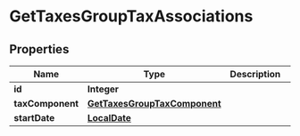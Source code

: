 # GetTaxesGroupTaxAssociations

## Properties
Name | Type | Description | Notes
------------ | ------------- | ------------- | -------------
**id** | **Integer** |  |  [optional]
**taxComponent** | [**GetTaxesGroupTaxComponent**](GetTaxesGroupTaxComponent.md) |  |  [optional]
**startDate** | [**LocalDate**](LocalDate.md) |  |  [optional]
